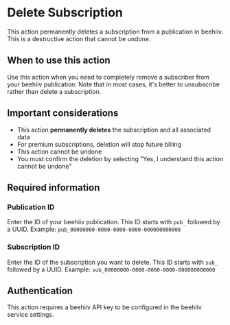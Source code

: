 # Delete Subscription

This action permanently deletes a subscription from a publication in beehiiv. This is a destructive action that cannot be undone.

## When to use this action

Use this action when you need to completely remove a subscriber from your beehiiv publication. Note that in most cases, it's better to unsubscribe rather than delete a subscription.

## Important considerations

- This action **permanently deletes** the subscription and all associated data
- For premium subscriptions, deletion will stop future billing
- This action cannot be undone
- You must confirm the deletion by selecting "Yes, I understand this action cannot be undone"

## Required information

### Publication ID
Enter the ID of your beehiiv publication. This ID starts with `pub_` followed by a UUID.
Example: `pub_00000000-0000-0000-0000-000000000000`

### Subscription ID
Enter the ID of the subscription you want to delete. This ID starts with `sub_` followed by a UUID.
Example: `sub_00000000-0000-0000-0000-000000000000`

## Authentication

This action requires a beehiiv API key to be configured in the beehiiv service settings.